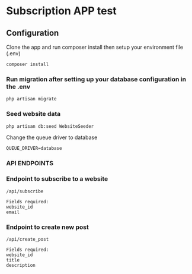 # Subscription APP test
## Configuration
Clone the app and run composer install then setup your environment file (.env)
```
composer install
```

### Run migration after setting up your database configuration in the .env
```
php artisan migrate
```
### Seed website data
```
php artisan db:seed WebsiteSeeder
```

Change the queue driver to database
```
QUEUE_DRIVER=database
```
### API ENDPOINTS

### Endpoint to subscribe to a website
```
/api/subscribe

Fields required:
website_id
email
```

### Endpoint to create new post
```
/api/create_post

Fields required:
website_id
title
description
```
